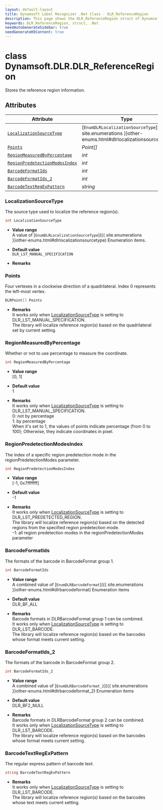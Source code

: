 ```yaml
---
layout: default-layout
title: Dynamsoft Label Recognizer .Net Class - DLR_ReferenceRegion
description: This page shows the DLR_ReferenceRegion struct of Dynamsoft Label Recognizer for .Net Language.
keywords: DLR_ReferenceRegion, struct, .Net
needAutoGenerateSidebar: true
needGenerateH3Content: true
---
```



# class Dynamsoft.DLR.DLR_ReferenceRegion
Stores the reference region information.  
  

## Attributes
  
| Attribute | Type |
|---------- | ---- |
| [`LocalizationSourceType`](#localizationsourcetype) | [`EnumDLRLocalizationSourceType`]({{ site.enumerations }}other-enums.html#dlrlocalizationsourcetype) |
| [`Points`](#points) | *Point\[\]* |
| [`RegionMeasuredByPercentage`](#regionmeasuredbypercentage) | *int* |
| [`RegionPredetectionModesIndex`](#regionpredetectionmodesindex) | *int* |
| [`BarcodeFormatIds`](#barcodeformatids) | *int* |
| [`BarcodeFormatIds_2`](#barcodeformatids_2) | *int* |
| [`BarcodeTextRegExPattern`](#barcodetextregexpattern) | *string* |

### LocalizationSourceType
The source type used to localize the reference region(s).
```csharp
int LocalizationSourceType
```
- **Value range**   
    A value of [`EnumDLRLocalizationSourceType`]({{ site.enumerations }}other-enums.html#dlrlocalizationsourcetype) Enumeration items.
      
- **Default value**   
    `DLR_LST_MANUAL_SPECIFICATION`
    
- **Remarks**  
    

### Points
Four vertexes in a clockwise direction of a quadrilateral. Index 0 represents the left-most vertex. 
```csharp
DLRPoint[] Points
```
- **Remarks**   
    It works only when [LocalizationSourceType](#localizationsourcetype) is setting to DLR_LST_MANUAL_SPECIFICATION.<br>
    The library will localize reference region(s) based on the quadrilateral set by current setting.<br>

### RegionMeasuredByPercentage
Whether or not to use percentage to measure the coordinate.
```csharp
int RegionMeasuredByPercentage
```
- **Value range**   
    [0, 1]
      
- **Default value**   
    1
    
- **Remarks**   
    It works only when [LocalizationSourceType](#localizationsourcetype) is setting to DLR_LST_MANUAL_SPECIFICATION.<br>
    0: not by percentage<br>
    1: by percentage<br>
    When it's set to 1, the values of points indicate percentage (from 0 to 100); Otherwise, they indicate coordinates in pixel.  


### RegionPredetectionModesIndex
The index of a specific region predetection mode in the regionPredetectionModes parameter.
```csharp
int RegionPredetectionModesIndex
```
- **Value range**   
    [-1, 0x7fffffff]
      
- **Default value**   
    -1
    
- **Remarks**   
    It works only when [LocalizationSourceType](#localizationsourcetype) is setting to DLR_LST_PREDETECTED_REGION.<br>
    The library will localize reference region(s) based on the detected regions from the specified region predetection mode.<br>
    -1: all region predetection modes in the regionPredetectionModes parameter
    

### BarcodeFormatIds
The formats of the barcode in BarcodeFormat group 1.
```csharp
int BarcodeFormatIds
```
- **Value range**   
    A combined value of [`EnumDLRBarcodeFormat`]({{ site.enumerations }}other-enums.html#dlrbarcodeformat) Enumeration items
      
- **Default value**   
    DLR_BF_ALL
    
- **Remarks**   
    Barcode formats in DLRBarcodeFormat group 1 can be combined.<br>
    It works only when [LocalizationSourceType](#localizationsourcetype) is setting to DLR_LST_BARCODE.<br>
    The library will localize reference region(s) based on the barcodes whose format meets current setting.  
    

### BarcodeFormatIds_2
The formats of the barcode in BarcodeFormat group 2.
```csharp
int BarcodeFormatIds_2
```
- **Value range**   
    A combined value of [`EnumDLRBarcodeFormat_2`]({{ site.enumerations }}other-enums.html#dlrbarcodeformat_2) Enumeration items
      
- **Default value**   
    DLR_BF2_NULL
    
- **Remarks**   
    Barcode formats in DLRBarcodeFormat group 2 can be combined.<br>
    It works only when [LocalizationSourceType](#localizationsourcetype) is setting to DLR_LST_BARCODE.<br>
    The library will localize reference region(s) based on the barcodes whose format meets current setting.
    
### BarcodeTextRegExPattern
The regular express pattern of barcode text.
```csharp
string BarcodeTextRegExPattern
```

- **Remarks**   
    It works only when [LocalizationSourceType](#localizationsourcetype) is setting to DLR_LST_BARCODE.<br>
    The library will localize reference region(s) based on the barcodes whose text meets current setting.
